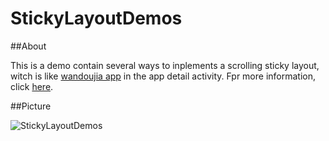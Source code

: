 StickyLayoutDemos
=================

##About

This is a demo contain several ways to inplements a scrolling sticky layout, witch is like [wandoujia app](http://www.wandoujia.com/) in the app detail activity. Fpr more information, click [here](http://blog.naiyu.me/implement-a-stickylayout-way-one/).

##Picture

![StickyLayoutDemos](http://naiyu-me.u.qiniudn.com/stickylayout-way-one.gif "StickyLayoutDemos")
